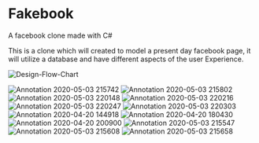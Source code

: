 # Fakebook
A facebook clone made with C#



This is a clone which will created to model a present day facebook page, it will utilize a database and have different aspects of the user Experience.

![Design-Flow-Chart](https://user-images.githubusercontent.com/61753398/79386508-3f975580-7f38-11ea-8ade-c9b5d34ec1b2.png)

![Annotation 2020-05-03 215742](https://user-images.githubusercontent.com/61753398/80933923-c1d6a500-8d93-11ea-818c-fb0f6a7a1816.png)
![Annotation 2020-05-03 215802](https://user-images.githubusercontent.com/61753398/80933924-c1d6a500-8d93-11ea-97f0-34b6efea9a43.png)
![Annotation 2020-05-03 220148](https://user-images.githubusercontent.com/61753398/80933925-c1d6a500-8d93-11ea-903b-d8168ba7afeb.png)
![Annotation 2020-05-03 220216](https://user-images.githubusercontent.com/61753398/80933926-c26f3b80-8d93-11ea-8562-1f8a69998d41.png)
![Annotation 2020-05-03 220247](https://user-images.githubusercontent.com/61753398/80933927-c26f3b80-8d93-11ea-9dff-ef816a060581.png)
![Annotation 2020-05-03 220303](https://user-images.githubusercontent.com/61753398/80933928-c26f3b80-8d93-11ea-9992-4c8d1d2d3f1c.png)
![Annotation 2020-04-20 144918](https://user-images.githubusercontent.com/61753398/80933936-c8fdb300-8d93-11ea-84eb-7aafa185fa9c.png)
![Annotation 2020-04-20 180430](https://user-images.githubusercontent.com/61753398/80933937-c8fdb300-8d93-11ea-9796-7e8e1a7bf7c0.png)
![Annotation 2020-04-20 200900](https://user-images.githubusercontent.com/61753398/80933938-c8fdb300-8d93-11ea-8bf3-aafdc7111513.png)
![Annotation 2020-05-03 215547](https://user-images.githubusercontent.com/61753398/80933939-c9964980-8d93-11ea-96c8-d3c59be28d04.png)
![Annotation 2020-05-03 215608](https://user-images.githubusercontent.com/61753398/80933940-c9964980-8d93-11ea-9d01-007d0ec41c81.png)
![Annotation 2020-05-03 215658](https://user-images.githubusercontent.com/61753398/80933941-c9964980-8d93-11ea-9c76-baa425a8e386.png)


